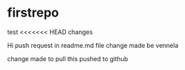 # firstrepo
test
<<<<<<< HEAD
changes 

Hi 
 push request in readme.md file
change made be vennela

change made to pull this
pushed to github


